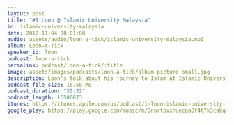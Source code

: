 ```yaml
---
layout: post
title: "#1 Loon @ Islamic University Malaysia"
id: islamic-university-malaysia
date: 2017-11-04 00:01:00
audio: assets/audio/loon-a-tick/islamic-university-malaysia.mp3
album: Loon-A-Tick
speaker_id: loon
podcast: loon-a-tick
permalink: podcast/loon-a-tick/:title
image: assets/images/podcasts/loon-a-tick/album-picture-small.jpg
description: Loon's talk about his journey to Islam at Islamic University Malaysia.
podcast_file_size: 16.58 MB
podcast_duration: "33:32"
podcast_length: 16580873
itunes: https://itunes.apple.com/us/podcast/1-loon-islamic-university-malaysia/id1312654144?i=1000394708414
google_play: https://play.google.com/music/m/Dnnrtpvxhuecqa6t4t7k3cakq4u?t=1_Loon__Islamic_University_Malaysia-Loon-A-Tick
---
```

